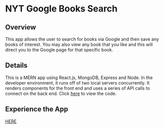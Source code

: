 # NYT Google Books Search

## Overview
This app allows the user to search for books via Google and then save any books of interest.  You may also view any book that you like and this will direct you to the Google page for that specific book.  

## Details
This is a MERN app using React.js, MongoDB, Express and Node.  In the developer environment, it runs off of two local servers concurrently.  It renders components for the front end and uses a series of API calls to connect on the back end.  Click [here](https://github.com/chrishibby75/react-google-books-search) to view the code.

## Experience the App

[HERE](https://nyt-google-books-search0706.herokuapp.com/)



